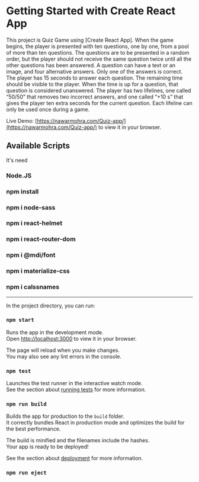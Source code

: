 # Getting Started with Create React App

This project is Quiz Game using [Create React App].
When the game begins, the player is presented with ten questions, one by one, from a
pool of more than ten questions. The questions are to be presented in a random
order, but the player should not receive the same question twice until all the
other questions has been answered. A question can have a text or an image, and
four alternative answers. Only one of the answers is correct.
The player has 15 seconds to answer each question. The remaining time should
be visible to the player. When the time is up for a question, that question is
considered unanswered. The player has two lifelines, one called “50/50” that
removes two incorrect answers, and one called “+10 s” that gives the player
ten extra seconds for the current question. Each lifeline can only be used once
during a game.

Live Demo: [https://nawarmohra.com/Quiz-app/](https://nawarmohra.com/Quiz-app/) to view it in your browser.

## Available Scripts

It's need 
### Node.JS 

### npm install
### npm i node-sass
### npm i react-helmet 
### npm i react-router-dom
### npm i @mdi/font
### npm i materialize-css
### npm i calssnames 


-----------------------------

In the project directory, you can run:

### `npm start`

Runs the app in the development mode.\
Open [http://localhost:3000](http://localhost:3000) to view it in your browser.

The page will reload when you make changes.\
You may also see any lint errors in the console.

### `npm test`

Launches the test runner in the interactive watch mode.\
See the section about [running tests](https://facebook.github.io/create-react-app/docs/running-tests) for more information.

### `npm run build`

Builds the app for production to the `build` folder.\
It correctly bundles React in production mode and optimizes the build for the best performance.

The build is minified and the filenames include the hashes.\
Your app is ready to be deployed!

See the section about [deployment](https://facebook.github.io/create-react-app/docs/deployment) for more information.

### `npm run eject`




